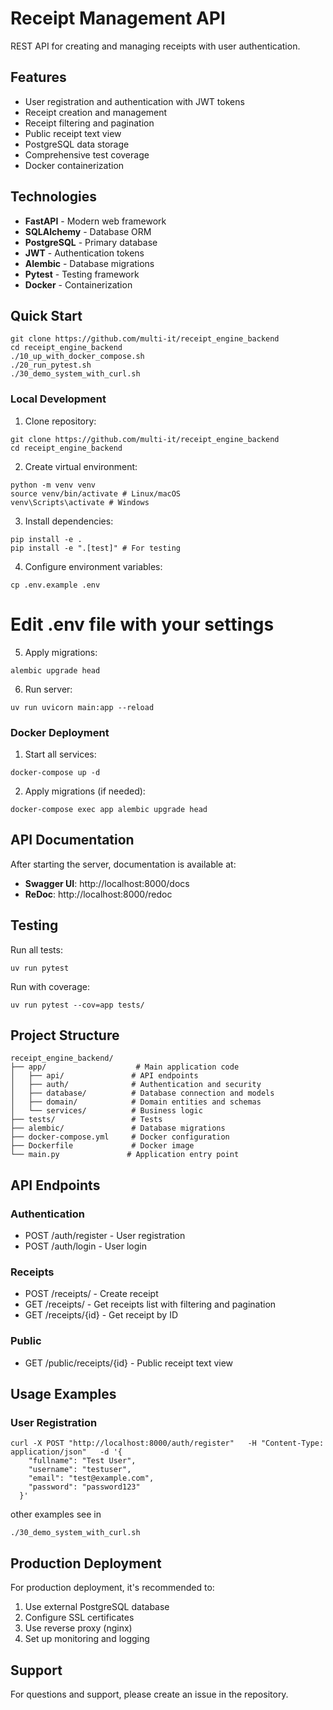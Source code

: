 # Receipt Management API

REST API for creating and managing receipts with user authentication.

## Features

- User registration and authentication with JWT tokens
- Receipt creation and management
- Receipt filtering and pagination
- Public receipt text view
- PostgreSQL data storage
- Comprehensive test coverage
- Docker containerization

## Technologies

- **FastAPI** - Modern web framework
- **SQLAlchemy** - Database ORM
- **PostgreSQL** - Primary database
- **JWT** - Authentication tokens
- **Alembic** - Database migrations
- **Pytest** - Testing framework
- **Docker** - Containerization

## Quick Start

```
git clone https://github.com/multi-it/receipt_engine_backend
cd receipt_engine_backend
./10_up_with_docker_compose.sh
./20_run_pytest.sh
./30_demo_system_with_curl.sh
```

### Local Development

1. Clone repository:

```
git clone https://github.com/multi-it/receipt_engine_backend
cd receipt_engine_backend
```

2. Create virtual environment:

```
python -m venv venv
source venv/bin/activate # Linux/macOS
venv\Scripts\activate # Windows
```

3. Install dependencies:

```
pip install -e .
pip install -e ".[test]" # For testing
```

4. Configure environment variables:

```
cp .env.example .env
```

# Edit .env file with your settings

5. Apply migrations:

```
alembic upgrade head
```

6. Run server:

```
uv run uvicorn main:app --reload
```

### Docker Deployment

1. Start all services:

```
docker-compose up -d
```

2. Apply migrations (if needed):

```
docker-compose exec app alembic upgrade head
```

## API Documentation

After starting the server, documentation is available at:
- **Swagger UI**: http://localhost:8000/docs
- **ReDoc**: http://localhost:8000/redoc

## Testing

Run all tests:
```
uv run pytest
```

Run with coverage:

```
uv run pytest --cov=app tests/
```

## Project Structure

```
receipt_engine_backend/
├── app/                    # Main application code
│   ├── api/               # API endpoints
│   ├── auth/              # Authentication and security
│   ├── database/          # Database connection and models
│   ├── domain/            # Domain entities and schemas
│   └── services/          # Business logic
├── tests/                 # Tests
├── alembic/               # Database migrations
├── docker-compose.yml     # Docker configuration
├── Dockerfile             # Docker image
└── main.py               # Application entry point
```

## API Endpoints

### Authentication
- POST /auth/register - User registration
- POST /auth/login - User login

### Receipts
- POST /receipts/ - Create receipt
- GET /receipts/ - Get receipts list with filtering and pagination
- GET /receipts/{id} - Get receipt by ID

### Public
- GET /public/receipts/{id} - Public receipt text view

## Usage Examples

### User Registration

```
curl -X POST "http://localhost:8000/auth/register"   -H "Content-Type: application/json"   -d '{
    "fullname": "Test User",
    "username": "testuser",
    "email": "test@example.com",
    "password": "password123"
  }'
```
other examples see in 
```
./30_demo_system_with_curl.sh
```

## Production Deployment

For production deployment, it's recommended to:

1. Use external PostgreSQL database
2. Configure SSL certificates
3. Use reverse proxy (nginx)
4. Set up monitoring and logging

## Support

For questions and support, please create an issue in the repository.
